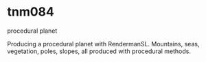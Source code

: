 # tnm084
procedural planet

Producing a procedural planet with RendermanSL. Mountains, seas, vegetation, poles, slopes, all produced with procedural methods.
